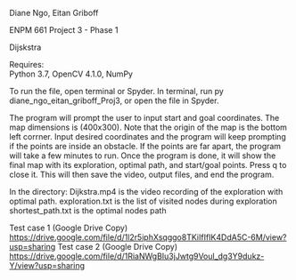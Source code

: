 Diane Ngo, Eitan Griboff

ENPM 661 Project 3 - Phase 1

Dijskstra

Requires:  
Python 3.7, OpenCV 4.1.0, NumPy

To run the file, open terminal or Spyder.
In terminal, run py diane_ngo_eitan_griboff_Proj3, or open the file in Spyder.

The program will prompt the user to input start and goal coordinates. The map dimensions is (400x300).
Note that the origin of the map is the bottom left corrner.
Input desired coordinates and the program will keep prompting if the points are inside  an obstacle.
If the points are far apart, the program will take a few minutes to run.
Once the program is done, it will show the final map with its exploration, optimal path, and start/goal points.
Press q to close it. This will then save the video, output files, and end the program.

In the directory:
Dijkstra.mp4        is the video recording of the exploration with optimal path.
exploration.txt     is the list of visited nodes during exploration
shortest_path.txt   is the optimal nodes path

Test case 1 (Google Drive Copy)
https://drive.google.com/file/d/1l2r5iphXsqggo8TKiIfIfIK4DdA5C-6M/view?usp=sharing
Test case 2 (Google Drive Copy)
https://drive.google.com/file/d/1RiaNWgBIu3jJwtg9Voul_dg3Y9dukz-Y/view?usp=sharing